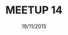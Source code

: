 ---
status: done
title: 'MEETUP 14'
date: 19/11/2015
place:
    name: iAdvize
talks:
    -
        title: 'Flux : les doigts dans le Flux ! (Slides)'
        link: 'https://youtu.be/hDsTxwjrY80'
        speakers:
            -
                name: 'Thomas Belin'
                link: 'https://twitter.com/atomrc'
    -
        title: 'Lightning talk : Meteor'
        link: 'https://www.meteor.com/'
        speakers:
            -
                name: 'Yann Danthu'
                link: 'https://twitter.com/YannDanthu'
sponsor: ' Seyos'
image: /images/meetup/flux.svg

---